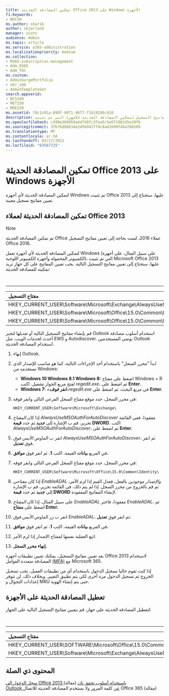```yaml
---
title: تمكين المصادقة الحديثة Office 2013 على Windows الأجهزة
f1.keywords:
- NOCSH
ms.author: sharik
author: skjerland
manager: scotv
audience: Admin
ms.topic: article
ms.service: o365-administration
ms.localizationpriority: medium
ms.collection:
- M365-subscription-management
- Adm_O365
- Adm_TOC
ms.custom:
- AdminSurgePortfolio
- okr_smb
- AdminTemplateSet
search.appverid:
- BCS160
- MET150
- MOE150
ms.assetid: 7dc1c01a-090f-4971-9677-f1b192d6c910
description: تعرف على كيفية تعيين مفاتيح التسجيل لتمكين المصادقة الحديثة للأجهزة التي تم تثبيت Microsoft Office 2013 عليها.
ms.openlocfilehash: c390e3b9858a4d7d8fc37ea5c5e6f1901d5e20fb
ms.sourcegitcommit: 3fb76db6b34e24569417f4c8a41b99f46a780389
ms.translationtype: MT
ms.contentlocale: ar-SA
ms.lasthandoff: 03/17/2022
ms.locfileid: "63567725"
---
```

# <a name="enable-modern-authentication-for-office-2013-on-windows-devices"></a>تمكين المصادقة الحديثة Office 2013 على Windows الأجهزة

لتمكين المصادقة الحديثة لأي أجهزة Windows تم تثبيت Office 2013 عليها، ستحتاج إلى تعيين مفاتيح تسجيل معينة.
  
## <a name="enable-modern-authentication-for-office-2013-clients"></a>تمكين المصادقة الحديثة لعملاء Office 2013

> [!NOTE]
> تم تمكين المصادقة الحديثة Office عملاء 2016، لست بحاجة إلى تعيين مفاتيح التسجيل Office 2016. 
  
لتمكين المصادقة الحديثة لأي أجهزة تعمل Windows (على سبيل المثال، على أجهزة الكمبيوتر المحمولة وأجهزة الكمبيوتر اللوحية)، التي تم تثبيت Microsoft Office 2013 عليها، ستحتاج إلى تعيين مفاتيح التسجيل التالية. يجب تعيين المفاتيح على كل جهاز تريد تمكينه للمصادقة الحديثة:

<br>

****

|مفتاح التسجيل|النوع|القيمة|
|:---|:---:|---:|
|HKEY_CURRENT_USER\Software\Microsoft\Exchange\AlwaysUseMSOAuthForAutoDiscover|REG_DWORD|1|
|HKEY_CURRENT_USER\Software\Microsoft\Office\15.0\Common\Identity\EnableADAL|REG_DWORD|1|
|HKEY_CURRENT_USER\Software\Microsoft\Office\15.0\Common\Identity\Version|REG_DWORD|1|

قم بإنشاء مفاتيح التسجيل التالية أو تعديلها لتجبر Outlook استخدام أسلوب مصادقة أحدث لخدمات الويب، مثل EWS و Autodiscover. نوصي المستخدمين Outlook استخدام المصادقة الحديثة.

1. إنهاء Outlook.

2. ابدأ "محرر السجل" باستخدام أحد الإجراءات التالية، كما هو مناسب للإصدار الذي تستخدمه من Windows:

   - **Windows 10 Windows 8.1 Windows 8:** اضغط على مفتاح Windows + R لفتح مربع الحوار تشغيل. اكتب *regedit.exe*، ثم اضغط على **Enter.**
   - **Windows 7:** **انقر فوق***بدء،regedit.exe* في مربع البحث، ثم اضغط على **Enter.**

3. في محرر السجل، حدد موقع مفتاح السجل الفرعي التالي وانقر فوقه:

   ```console
   HKEY_CURRENT_USER\Software\Microsoft\Exchange\
   ```

4. إذا كان *المفتاح AlwaysUseMSOAuthForAutoDiscover* مفقودا، ففي القائمة تحرير، قم ب الإشارة إلى **جديد** ثم حدد **قيمة DWORD**. اكتب *AlwaysUseMSOAuthForAutoDiscover*، ثم اضغط على **Enter.**

5. انقر ب الماوس *الأيمن فوق AlwaysUseMSOAuthForAutoDiscover*، ثم انقر فوق **تعديل.**

6. في المربع **بيانات** القيمة، اكتب **1**، ثم انقر فوق **موافق.**

7. في محرر السجل، حدد موقع مفتاح السجل الفرعي التالي وانقر فوقه:

   ```console
   HKEY_CURRENT_USER\Software\Microsoft\Office\15.0\Common\Identity\
   ```

8. إذا كان *مفتاحي EnableADAL والإصدار* موجودين بالفعل، فعدل القيم إذا لزم الأمر، ثم قم بالخروج من محرر السجل. إذا لم يتم ذلك، في القائمة تحرير، قم ب الإشارة إلى **جديد** ثم حدد **قيمة DWORD** لإنشاء المفاتيح المفقودة. 

9. على سبيل المثال، إذا كان *المفتاح EnableADAL* مفقودا، فاختر *EnableADAL*، ثم اضغط على **مفتاح Enter.**

10. انقر ب زر الماوس *الأيمن فوق EnableADAL*، ثم انقر فوق **تعديل.**

11. في المربع **بيانات** القيمة، اكتب **1**، ثم انقر فوق **موافق.**

12. اتبع العملية نفسها لمفتاح الإصدار إذا لزم الأمر. 

13. **إنهاء محرر السجل.**

بعد تعيين مفاتيح التسجيل، يمكنك تعيين تطبيقات أجهزة Office 2013 لاستخدام المصادقة متعددة العوامل [(MFA)](set-up-multi-factor-authentication.md) مع Microsoft 365. 
  
إذا كنت تقوم حاليا تسجيل الدخول باستخدام أي من تطبيقات العميل، يجب تسجيل الخروج ثم تسجيل الدخول مرة أخرى لكي يتم تطبيق التغيير. وبخلاف ذلك، لن تتوفر إعدادات التجوال و MRU حتى يتم إنشاء الهوية.
  
## <a name="disable-modern-authentication-on-devices"></a>تعطيل المصادقة الحديثة على الأجهزة

لتعطيل المصادقة الحديثة على جهاز، قم بتعيين مفاتيح التسجيل التالية على الجهاز:

<br>

****

|مفتاح التسجيل|النوع|القيمة|
|:---|:---:|---:|
|HKEY_CURRENT_USER\SOFTWARE\Microsoft\Office\15.0\Common\Identity\EnableADAL|REG_DWORD|0|
|HKEY_CURRENT_USER\Software\Microsoft\Exchange\AlwaysUseMSOAuthForAutoDiscover|REG_DWORD|0|
   
## <a name="related-content"></a>المحتوى ذي الصلة

[سجل الدخول إلى Office 2013 باستخدام أسلوب تحقق ثان](https://support.microsoft.com/office/2b856342-170a-438e-9a4f-3c092394d3cb) (مقالة)\
[Outlook عن](/outlook/troubleshoot/authentication/outlook-prompt-password-modern-authentication-enabled) كلمة المرور ولا يستخدم المصادقة الحديثة للاتصال Office 365 (مقالة)
